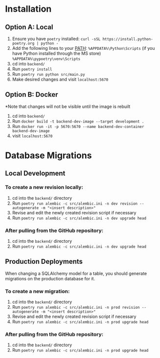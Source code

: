 # Installation

## Option A: Local

1. Ensure you have `poetry` installed: `curl -sSL https://install.python-poetry.org | python -`
2. Add the following lines to your [PATH](https://gist.github.com/nex3/c395b2f8fd4b02068be37c961301caa7):
 `%APPDATA%\Python\Scripts` (if you have Python installed through the MS store)
 `%APPDATA%\pypoetry\venv\Scripts`
3. cd into `backend/`
4. Run `poetry install`
5. Run `poetry run python src/main.py`
6. Make desired changes and visit `localhost:5670`

## Option B: Docker

*Note that changes will not be visible until the image is rebuilt

1. cd into `backend/`
2. Run `docker build -t backend-dev-image --target development .`
3. Run `docker run -it -p 5670:5670 --name backend-dev-container backend-dev-image`
4. visit `localhost:5670`


# Database Migrations

## Local Development 
### To create a new revision locally:
1. cd into the `backend/` directory
2. Run `poetry run alembic -c src/alembic.ini -n dev revision --autogenerate -m "<insert description>"` 
3. Revise and edit the newly created revision script if necessary
4. Run `poetry run alembic -c src/alembic.ini -n dev upgrade head`

### After pulling from the GitHub repository:
1. cd into the `backend/` directory
2. Run `poetry run alembic -c src/alembic.ini -n dev upgrade head`

## Production Deployments
When changing a SQLAlchemy model for a table, you should generate migrations on the production database for it.

### To create a new migration:
1. cd into the `backend/` directory
2. Run `poetry run alembic -c src/alembic.ini -n prod revision --autogenerate -m "<insert description>"` 
3. Revise and edit the newly created revision script if necessary
4. Run `poetry run alembic -c src/alembic.ini -n prod upgrade head`

### After pulling from the GitHub repository:
1. cd into the `backend/` directory
2. Run `poetry run alembic -c src/alembic.ini -n prod upgrade head`
